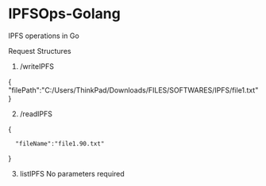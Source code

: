 # IPFSOps-Golang
IPFS operations in Go


Request Structures

1. /writeIPFS

  {
  "filePath":"C:/Users/ThinkPad/Downloads/FILES/SOFTWARES/IPFS/file1.txt"
  }
  
  
2. /readIPFS

  {
      
      "fileName":"file1.90.txt"
  }  
  
3. listIPFS
No parameters required

